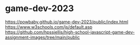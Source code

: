 # game-dev-2023
https://powbaby.github.io/game-dev-2023/public/index.html <br>
https://www.w3schools.com/js/default.asp <br>
https://github.com/hpssjellis/high-school-javascript-game-dev-assignment-images/tree/main/public
